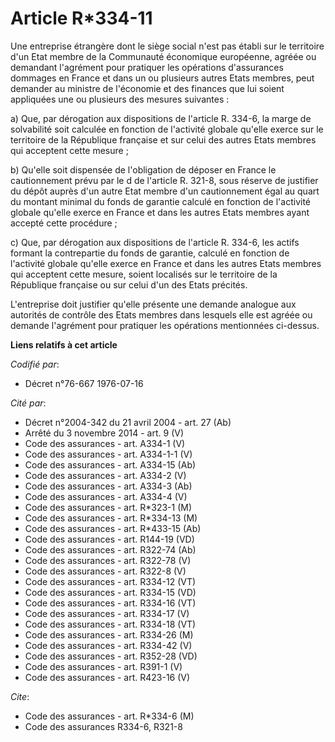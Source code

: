 # Article R*334-11

Une entreprise étrangère dont le siège social n'est pas établi sur le territoire d'un Etat membre de la Communauté économique
européenne, agréée ou demandant l'agrément pour pratiquer les opérations d'assurances dommages en France et dans un ou
plusieurs autres Etats membres, peut demander au ministre de l'économie et des finances que lui soient appliquées une ou
plusieurs des mesures suivantes :

a) Que, par dérogation aux dispositions de l'article R. 334-6, la marge de solvabilité soit calculée en fonction de
l'activité globale qu'elle exerce sur le territoire de la République française et sur celui des autres Etats membres qui
acceptent cette mesure ;

b) Qu'elle soit dispensée de l'obligation de déposer en France le cautionnement prévu par le d de l'article R. 321-8, sous
réserve de justifier du dépôt auprès d'un autre Etat membre d'un cautionnement égal au quart du montant minimal du fonds de
garantie calculé en fonction de l'activité globale qu'elle exerce en France et dans les autres Etats membres ayant accepté
cette procédure ;

c) Que, par dérogation aux dispositions de l'article R. 334-6, les actifs formant la contrepartie du fonds de garantie,
calculé en fonction de l'activité globale qu'elle exerce en France et dans les autres Etats membres qui acceptent cette
mesure, soient localisés sur le territoire de la République française ou sur celui d'un des Etats précités.

L'entreprise doit justifier qu'elle présente une demande analogue aux autorités de contrôle des Etats membres dans lesquels
elle est agréée ou demande l'agrément pour pratiquer les opérations mentionnées ci-dessus.

**Liens relatifs à cet article**

_Codifié par_:

  - Décret n°76-667 1976-07-16

_Cité par_:

  - Décret n°2004-342 du 21 avril 2004 - art. 27 (Ab)
  - Arrêté du 3 novembre 2014 - art. 9 (V)
  - Code des assurances - art. A334-1 (V)
  - Code des assurances - art. A334-1-1 (V)
  - Code des assurances - art. A334-15 (Ab)
  - Code des assurances - art. A334-2 (V)
  - Code des assurances - art. A334-3 (Ab)
  - Code des assurances - art. A334-4 (V)
  - Code des assurances - art. R*323-1 (M)
  - Code des assurances - art. R*334-13 (M)
  - Code des assurances - art. R*433-15 (Ab)
  - Code des assurances - art. R144-19 (VD)
  - Code des assurances - art. R322-74 (Ab)
  - Code des assurances - art. R322-78 (V)
  - Code des assurances - art. R322-8 (V)
  - Code des assurances - art. R334-12 (VT)
  - Code des assurances - art. R334-15 (VD)
  - Code des assurances - art. R334-16 (VT)
  - Code des assurances - art. R334-17 (V)
  - Code des assurances - art. R334-18 (VT)
  - Code des assurances - art. R334-26 (M)
  - Code des assurances - art. R334-42 (V)
  - Code des assurances - art. R352-28 (VD)
  - Code des assurances - art. R391-1 (V)
  - Code des assurances - art. R423-16 (V)

_Cite_:

  - Code des assurances - art. R*334-6 (M)
  - Code des assurances R334-6, R321-8
